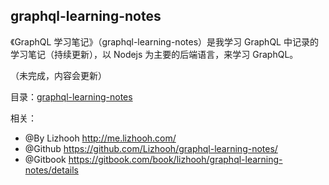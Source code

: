 ## graphql-learning-notes

《GraphQL 学习笔记》（graphql-learning-notes）是我学习 GraphQL 中记录的学习笔记（持续更新），以 Nodejs 为主要的后端语言，来学习 GraphQL。

（未完成，内容会更新）

目录：[graphql-learning-notes](./SUMMARY.md)

相关：
- @By Lizhooh http://me.lizhooh.com/
- @Github https://github.com/Lizhooh/graphql-learning-notes/
- @Gitbook https://gitbook.com/book/lizhooh/graphql-learning-notes/details
